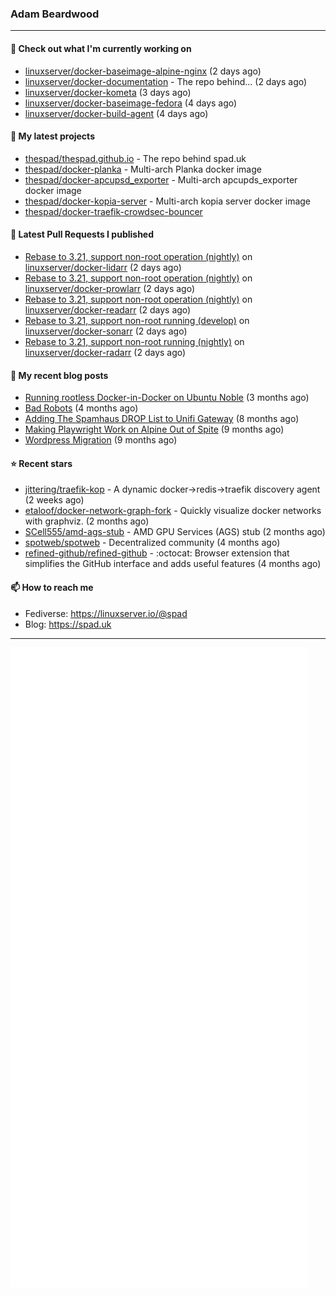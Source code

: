 ### Adam Beardwood
---
#### 👷 Check out what I'm currently working on

- [linuxserver/docker-baseimage-alpine-nginx](https://github.com/linuxserver/docker-baseimage-alpine-nginx) (2 days ago)
- [linuxserver/docker-documentation](https://github.com/linuxserver/docker-documentation) - The repo behind... (2 days ago)
- [linuxserver/docker-kometa](https://github.com/linuxserver/docker-kometa) (3 days ago)
- [linuxserver/docker-baseimage-fedora](https://github.com/linuxserver/docker-baseimage-fedora) (4 days ago)
- [linuxserver/docker-build-agent](https://github.com/linuxserver/docker-build-agent) (4 days ago)

#### 🌱 My latest projects

- [thespad/thespad.github.io](https://github.com/thespad/thespad.github.io) - The repo behind spad.uk
- [thespad/docker-planka](https://github.com/thespad/docker-planka) - Multi-arch Planka docker image
- [thespad/docker-apcupsd_exporter](https://github.com/thespad/docker-apcupsd_exporter) - Multi-arch apcupds_exporter docker image
- [thespad/docker-kopia-server](https://github.com/thespad/docker-kopia-server) - Multi-arch kopia server docker image 
- [thespad/docker-traefik-crowdsec-bouncer](https://github.com/thespad/docker-traefik-crowdsec-bouncer)

#### 🔨 Latest Pull Requests I published

- [Rebase to 3.21, support non-root operation (nightly)](https://github.com/linuxserver/docker-lidarr/pull/109) on [linuxserver/docker-lidarr](https://github.com/linuxserver/docker-lidarr) (2 days ago)
- [Rebase to 3.21, support non-root operation (nightly)](https://github.com/linuxserver/docker-prowlarr/pull/65) on [linuxserver/docker-prowlarr](https://github.com/linuxserver/docker-prowlarr) (2 days ago)
- [Rebase to 3.21, support non-root operation (nightly)](https://github.com/linuxserver/docker-readarr/pull/42) on [linuxserver/docker-readarr](https://github.com/linuxserver/docker-readarr) (2 days ago)
- [Rebase to 3.21, support non-root running (develop)](https://github.com/linuxserver/docker-sonarr/pull/306) on [linuxserver/docker-sonarr](https://github.com/linuxserver/docker-sonarr) (2 days ago)
- [Rebase to 3.21, support non-root running (nightly)](https://github.com/linuxserver/docker-radarr/pull/241) on [linuxserver/docker-radarr](https://github.com/linuxserver/docker-radarr) (2 days ago)

#### 📜 My recent blog posts

- [Running rootless Docker-in-Docker on Ubuntu Noble](https://www.spad.uk/posts/rootless-dind-noble/) (3 months ago)
- [Bad Robots](https://www.spad.uk/posts/bad-robots/) (4 months ago)
- [Adding The Spamhaus DROP List to Unifi Gateway](https://www.spad.uk/posts/adding-spamhaus-drop-list-to-unifi-gateway/) (8 months ago)
- [Making Playwright Work on Alpine Out of Spite](https://www.spad.uk/posts/making-playwright-work-on-alpine-out-of-spite/) (9 months ago)
- [Wordpress Migration](https://www.spad.uk/posts/wordpress-migration/) (9 months ago)

#### ⭐ Recent stars

- [jittering/traefik-kop](https://github.com/jittering/traefik-kop) - A dynamic docker-&gt;redis-&gt;traefik discovery agent (2 weeks ago)
- [etaloof/docker-network-graph-fork](https://github.com/etaloof/docker-network-graph-fork) - Quickly visualize docker networks with graphviz. (2 months ago)
- [SCell555/amd-ags-stub](https://github.com/SCell555/amd-ags-stub) - AMD GPU Services (AGS) stub (2 months ago)
- [spotweb/spotweb](https://github.com/spotweb/spotweb) - Decentralized community (4 months ago)
- [refined-github/refined-github](https://github.com/refined-github/refined-github) - :octocat: Browser extension that simplifies the GitHub interface and adds useful features (4 months ago)

#### 📫 How to reach me
- Fediverse: https://linuxserver.io/@spad
- Blog: https://spad.uk
---
<img src="https://raw.githubusercontent.com/thespad/thespad/main/github-metrics.svg">
